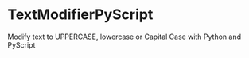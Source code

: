 # TextModifierPyScript
Modify text to UPPERCASE, lowercase or Capital Case with Python and PyScript
